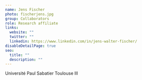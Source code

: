 ```yaml
---
name: Jens Fischer
photo: fischerjens.jpg
group: Collaborators
role: Research affiliate
links:
  website: ""
  twitter: ""
  linkedin: https://www.linkedin.com/in/jens-walter-fischer/
disableDetailPage: true
seo:
  title: ""
  description: ""
---
```


Université Paul Sabatier Toulouse III
